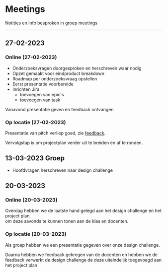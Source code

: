 # Meetings 

Notities en info besproken in groep meetings

---

## 27-02-2023

### Online (27-02-2023)

- Onderzoeksvragen doorgesproken en herschreven waar nodig
- Opzet gemaakt voor eindproduct breakdown
- Roadmap per onderzoeksvraag opstellen
- Eerst presentatie voorbereide
- Inrichten Jira
  - toevoegen van epic's
  - toevoegen van task

Vanavond presentatie geven en feedback ontvangen 

### Op locatie (27-02-2023)

Presentatie van pitch verliep goed, zie [feedback](Feedback.md#27-02-2023).

Vervolgstap is om projectplan verder uit te breiden en af te ronden.

## 13-03-2023 Groep
- Hoofdvragen herschreven naar design challenge

## 20-03-2023 
### Online (20-03-2023)
Overdag hebben we de laatste hand gelegd aan het design challenge en het project plan,\
om deze savonds te kunnen tonen aan de klas en docenten.

### Op locatie (20-03-2023)
Als groep hebben we een presentatie gegeven over onze design challenge.

Daarna hebben we feedback gekregen van de docenten en hebben we de feedback verwerkt de design challenge de deze uiteindelijk toegevoegd aan het project plan